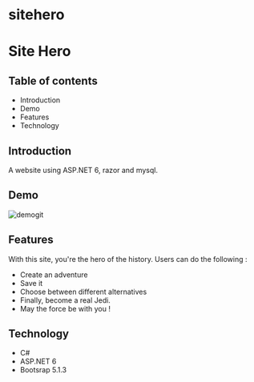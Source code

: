 # sitehero

<h1>Site Hero</h1>
    <h2>Table of contents</h2>
    <ul>
        <li>Introduction</li>
        <li>Demo</li>
        <li>Features</li>
        <li>Technology</li>
    </ul>

<h2>Introduction</h2>

A website using ASP.NET 6, razor and mysql.

<h2>Demo</h2>

![demogit](https://user-images.githubusercontent.com/91179295/155420074-b6d2ba95-d9ca-451e-a4f2-457734e85267.gif)

<h2>Features</h2>

With this site, you're the hero of the history. 
Users can do the following :
<ul>
    <li>Create an adventure</li>
    <li>Save it</li>
    <li>Choose between different alternatives</li>
    <li>Finally, become a real Jedi.</li>
    <li>May the force be with you !</li>
</ul>
<h2>Technology</h2>
<ul>
    <li>C#</li>
    <li>ASP.NET 6</li>
    <li>Bootsrap 5.1.3</li>
</ul>
